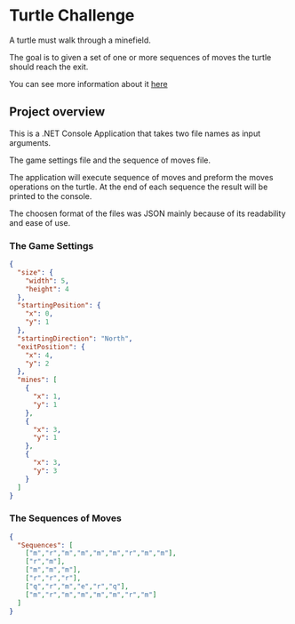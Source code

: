 # Turtle Challenge

A turtle must walk through a minefield. 

The goal is to given a set of one or more sequences of moves the turtle should reach the exit.

You can see more information about it [here](https://s3-eu-west-1.amazonaws.com/lgc-public/TurtleChallenge.pdf)


## Project overview

This is a .NET Console Application that takes two file names as input arguments. 

The game settings file and the sequence of moves  file.

The application will execute sequence of moves and preform the moves operations on the turtle.
At the end of each sequence the result will be printed to the console. 

The choosen format of the files was JSON mainly because of its readability and ease of use.

### The Game Settings 

```json
{
  "size": {
    "width": 5,
    "height": 4
  },
  "startingPosition": {
    "x": 0,
    "y": 1
  },
  "startingDirection": "North",
  "exitPosition": {
    "x": 4,
    "y": 2
  },
  "mines": [
    {
      "x": 1,
      "y": 1
    },
    {
      "x": 3,
      "y": 1
    },
    {
      "x": 3,
      "y": 3
    }
  ]
}
```

### The Sequences of Moves

```json
{
  "Sequences": [
    ["m","r","m","m","m","m","r","m","m"],
    ["r","m"],
    ["m","m","m"],
    ["r","r","r"],
    ["q","r","m","e","r","q"],
    ["m","r","m","m","m","m","r","m"]
  ]
}
```
